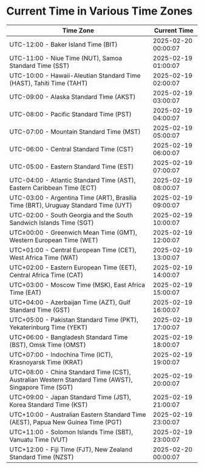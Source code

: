 # Current Time in Various Time Zones

| Time Zone | Current Time |
|-----------|--------------|
| UTC-12:00 - Baker Island Time (BIT) | 2025-02-20 00:00:07 |
| UTC-11:00 - Niue Time (NUT), Samoa Standard Time (SST) | 2025-02-19 01:00:07 |
| UTC-10:00 - Hawaii-Aleutian Standard Time (HAST), Tahiti Time (TAHT) | 2025-02-19 02:00:07 |
| UTC-09:00 - Alaska Standard Time (AKST) | 2025-02-19 03:00:07 |
| UTC-08:00 - Pacific Standard Time (PST) | 2025-02-19 04:00:07 |
| UTC-07:00 - Mountain Standard Time (MST) | 2025-02-19 05:00:07 |
| UTC-06:00 - Central Standard Time (CST) | 2025-02-19 06:00:07 |
| UTC-05:00 - Eastern Standard Time (EST) | 2025-02-19 07:00:07 |
| UTC-04:00 - Atlantic Standard Time (AST), Eastern Caribbean Time (ECT) | 2025-02-19 08:00:07 |
| UTC-03:00 - Argentina Time (ART), Brasília Time (BRT), Uruguay Standard Time (UYT) | 2025-02-19 09:00:07 |
| UTC-02:00 - South Georgia and the South Sandwich Islands Time (SGT) | 2025-02-19 10:00:07 |
| UTC±00:00 - Greenwich Mean Time (GMT), Western European Time (WET) | 2025-02-19 12:00:07 |
| UTC+01:00 - Central European Time (CET), West Africa Time (WAT) | 2025-02-19 13:00:07 |
| UTC+02:00 - Eastern European Time (EET), Central Africa Time (CAT) | 2025-02-19 14:00:07 |
| UTC+03:00 - Moscow Time (MSK), East Africa Time (EAT) | 2025-02-19 15:00:07 |
| UTC+04:00 - Azerbaijan Time (AZT), Gulf Standard Time (GST) | 2025-02-19 16:00:07 |
| UTC+05:00 - Pakistan Standard Time (PKT), Yekaterinburg Time (YEKT) | 2025-02-19 17:00:07 |
| UTC+06:00 - Bangladesh Standard Time (BST), Omsk Time (OMST) | 2025-02-19 18:00:07 |
| UTC+07:00 - Indochina Time (ICT), Krasnoyarsk Time (KRAT) | 2025-02-19 19:00:07 |
| UTC+08:00 - China Standard Time (CST), Australian Western Standard Time (AWST), Singapore Time (SGT) | 2025-02-19 20:00:07 |
| UTC+09:00 - Japan Standard Time (JST), Korea Standard Time (KST) | 2025-02-19 21:00:07 |
| UTC+10:00 - Australian Eastern Standard Time (AEST), Papua New Guinea Time (PGT) | 2025-02-19 23:00:07 |
| UTC+11:00 - Solomon Islands Time (SBT), Vanuatu Time (VUT) | 2025-02-19 23:00:07 |
| UTC+12:00 - Fiji Time (FJT), New Zealand Standard Time (NZST) | 2025-02-20 00:00:07 |
